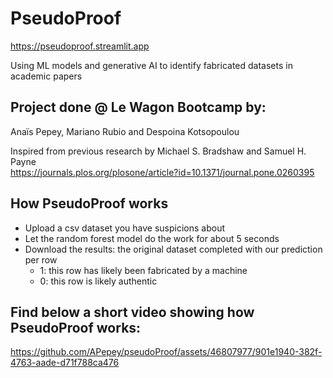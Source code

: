 # PseudoProof
https://pseudoproof.streamlit.app  

Using ML models and generative AI to identify fabricated datasets in academic papers  

## Project done @ Le Wagon Bootcamp by:  
Anaïs Pepey, Mariano Rubio and Despoina Kotsopoulou  

Inspired from previous research by Michael S. Bradshaw and Samuel H. Payne  
https://journals.plos.org/plosone/article?id=10.1371/journal.pone.0260395  

## How PseudoProof works  
- Upload a csv dataset you have suspicions about
- Let the random forest model do the work for about 5 seconds
- Download the results: the original dataset completed with our prediction per row
  - 1: this row has likely been fabricated by a machine
  - 0: this row is likely authentic

## Find below a short video showing how PseudoProof works:


https://github.com/APepey/pseudoProof/assets/46807977/901e1940-382f-4763-aade-d71f788ca476

